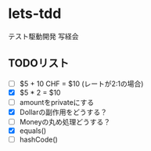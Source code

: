 # lets-tdd
テスト駆動開発 写経会

## TODOリスト
- [ ] $5 + 10 CHF = $10 (レートが2:1の場合)
- [x] $5 * 2 = $10
- [ ] amountをprivateにする
- [x] Dollarの副作用をどうする？
- [ ] Moneyの丸め処理どうする？
- [x] equals()
- [ ] hashCode()
